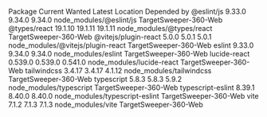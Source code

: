 Package               Current   Wanted   Latest  Location                           Depended by
@eslint/js             9.33.0   9.34.0   9.34.0  node_modules/@eslint/js            TargetSweeper-360-Web
@types/react          19.1.10  19.1.11  19.1.11  node_modules/@types/react          TargetSweeper-360-Web
@vitejs/plugin-react    5.0.0    5.0.1    5.0.1  node_modules/@vitejs/plugin-react  TargetSweeper-360-Web
eslint                 9.33.0   9.34.0   9.34.0  node_modules/eslint                TargetSweeper-360-Web
lucide-react          0.539.0  0.539.0  0.541.0  node_modules/lucide-react          TargetSweeper-360-Web
tailwindcss            3.4.17   3.4.17   4.1.12  node_modules/tailwindcss           TargetSweeper-360-Web
typescript              5.8.3    5.8.3    5.9.2  node_modules/typescript            TargetSweeper-360-Web
typescript-eslint      8.39.1   8.40.0   8.40.0  node_modules/typescript-eslint     TargetSweeper-360-Web
vite                    7.1.2    7.1.3    7.1.3  node_modules/vite                  TargetSweeper-360-Web
